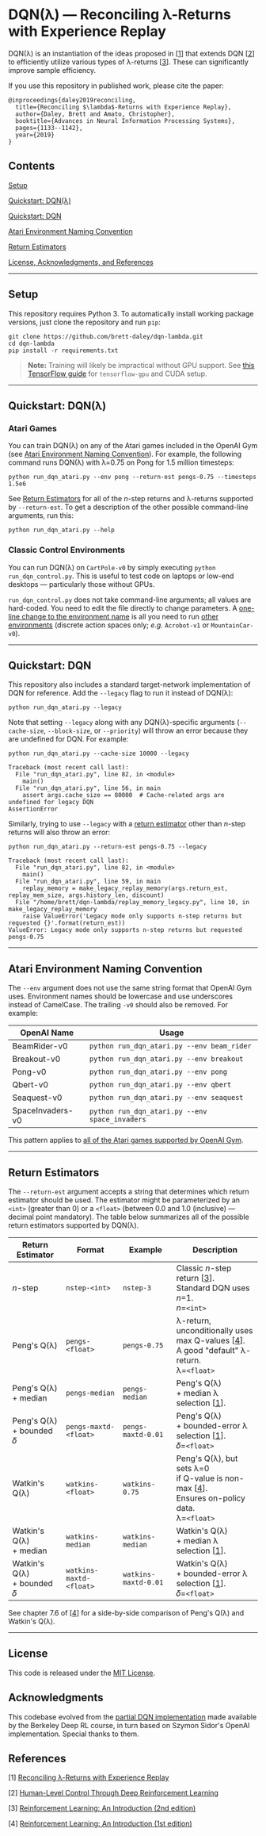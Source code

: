 # DQN(λ) — Reconciling λ-Returns with Experience Replay

DQN(λ) is an instantiation of the ideas proposed in [[1](#references)] that extends DQN [[2](#references)] to efficiently utilize various types of λ-returns [[3](#references)].
These can significantly improve sample efficiency.

If you use this repository in published work, please cite the paper:

```
@inproceedings{daley2019reconciling,
  title={Reconciling $\lambda$-Returns with Experience Replay},
  author={Daley, Brett and Amato, Christopher},
  booktitle={Advances in Neural Information Processing Systems},
  pages={1133--1142},
  year={2019}
}
```


## Contents

[Setup](#setup)

[Quickstart: DQN(λ)](#quickstart-dqnλ)

[Quickstart: DQN](#quickstart-dqn)

[Atari Environment Naming Convention](#atari-environment-naming-convention)

[Return Estimators](#return-estimators)

[License, Acknowledgments, and References](#license)


---

## Setup

This repository requires Python 3.
To automatically install working package versions, just clone the repository and run `pip`:

```
git clone https://github.com/brett-daley/dqn-lambda.git
cd dqn-lambda
pip install -r requirements.txt
```

> **Note:** Training will likely be impractical without GPU support.
> See [this TensorFlow guide](https://www.tensorflow.org/install/gpu) for `tensorflow-gpu` and CUDA setup.


---

## Quickstart: DQN(λ)
### Atari Games

You can train DQN(λ) on any of the Atari games included in the OpenAI Gym (see [Atari Environment Naming Convention](#atari-environment-naming-convention)).
For example, the following command runs DQN(λ) with λ=0.75 on Pong for 1.5 million timesteps:

```
python run_dqn_atari.py --env pong --return-est pengs-0.75 --timesteps 1.5e6
```

See [Return Estimators](#return-estimators) for all of the _n_-step returns and λ-returns supported by `--return-est`.
To get a description of the other possible command-line arguments, run this:

```
python run_dqn_atari.py --help
```


### Classic Control Environments

You can run DQN(λ) on `CartPole-v0` by simply executing `python run_dqn_control.py`.
This is useful to test code on laptops or low-end desktops — particularly those without GPUs.

`run_dqn_control.py` does not take command-line arguments; all values are hard-coded.
You need to edit the file directly to change parameters.
A [one-line change to the environment name](https://github.com/brett-daley/dqn-lambda/blob/67660460461eae1ac4f399f1e877bf919e6727fa/run_dqn_control.py#L20) is all you need to run [other environments](https://gym.openai.com/envs/#classic_control) (discrete action spaces only; _e.g._ `Acrobot-v1` or `MountainCar-v0`).


---

## Quickstart: DQN

This repository also includes a standard target-network implementation of DQN for reference.
Add the `--legacy` flag to run it instead of DQN(λ):

```
python run_dqn_atari.py --legacy
```

Note that setting `--legacy` along with any DQN(λ)-specific arguments (`--cache-size`, `--block-size`, or `--priority`) will throw an error because they are undefined for DQN.
For example:

```
python run_dqn_atari.py --cache-size 10000 --legacy

Traceback (most recent call last):
  File "run_dqn_atari.py", line 82, in <module>
    main()
  File "run_dqn_atari.py", line 56, in main
    assert args.cache_size == 80000  # Cache-related args are undefined for legacy DQN
AssertionError
```

Similarly, trying to use `--legacy` with a [return estimator](#return-estimators) other than _n_-step returns will also throw an error:

```
python run_dqn_atari.py --return-est pengs-0.75 --legacy

Traceback (most recent call last):
  File "run_dqn_atari.py", line 82, in <module>
    main()
  File "run_dqn_atari.py", line 59, in main
    replay_memory = make_legacy_replay_memory(args.return_est, replay_mem_size, args.history_len, discount)
  File "/home/brett/dqn-lambda/replay_memory_legacy.py", line 10, in make_legacy_replay_memory
    raise ValueError('Legacy mode only supports n-step returns but requested {}'.format(return_est))
ValueError: Legacy mode only supports n-step returns but requested pengs-0.75
```


---

## Atari Environment Naming Convention

The `--env` argument does not use the same string format that OpenAI Gym uses.
Environment names should be lowercase and use underscores instead of CamelCase.
The trailing `-v0` should also be removed.
For example:

OpenAI Name | Usage
--- | ---
BeamRider-v0 | `python run_dqn_atari.py --env beam_rider`
Breakout-v0 | `python run_dqn_atari.py --env breakout`
Pong-v0 | `python run_dqn_atari.py --env pong`
Qbert-v0 | `python run_dqn_atari.py --env qbert`
Seaquest-v0 | `python run_dqn_atari.py --env seaquest`
SpaceInvaders-v0 | `python run_dqn_atari.py --env space_invaders`

This pattern applies to [all of the Atari games supported by OpenAI Gym](https://gym.openai.com/envs/#atari).


---

## Return Estimators

The `--return-est` argument accepts a string that determines which return estimator should be used.
The estimator might be parameterized by an `<int>` (greater than 0) or a `<float>` (between 0.0 and 1.0 (inclusive) — decimal point mandatory).
The table below summarizes all of the possible return estimators supported by DQN(λ).

Return Estimator | Format | Example | Description
--- | --- | --- | ---
_n_-step | `nstep-<int>` | `nstep-3` | Classic _n_-step return [[3](#references)].<br>Standard DQN uses _n_=1.<br>_n_=`<int>`
Peng's Q(λ) | `pengs-<float>` | `pengs-0.75` | λ-return, unconditionally uses<br>max Q-values [[4](#references)].<br>A good "default" λ-return.<br>λ=`<float>`
Peng's Q(λ)<br>+ median | `pengs-median` | `pengs-median` | Peng's Q(λ)<br>+ median λ selection [[1](#references)].
Peng's Q(λ)<br>+ bounded 𝛿 | `pengs-maxtd-<float>` | `pengs-maxtd-0.01` | Peng's Q(λ)<br>+ bounded-error λ selection [[1](#references)].<br>𝛿=`<float>`
Watkin's Q(λ) | `watkins-<float>` | `watkins-0.75` | Peng's Q(λ), but sets λ=0<br>if Q-value is non-max [[4](#references)].<br>Ensures on-policy data.<br>λ=`<float>`
Watkin's Q(λ)<br>+ median | `watkins-median` | `watkins-median` | Watkin's Q(λ)<br>+ median λ selection [[1](#references)].
Watkin's Q(λ)<br>+ bounded 𝛿 | `watkins-maxtd-<float>` | `watkins-maxtd-0.01` | Watkin's Q(λ)<br>+ bounded-error λ selection [[1](#references)].<br>𝛿=`<float>`

See chapter 7.6 of [[4](#references)] for a side-by-side comparison of Peng's Q(λ) and Watkin's Q(λ).


---

## License

This code is released under the [MIT License](https://github.com/brett-daley/dqn-lambda/blob/master/LICENSE).


## Acknowledgments

This codebase evolved from the [partial DQN implementation](https://github.com/berkeleydeeprlcourse/homework/tree/master/hw3) made available by the Berkeley Deep RL course, in turn based on Szymon Sidor's OpenAI implementation.
Special thanks to them.


## References

[1] [Reconciling λ-Returns with Experience Replay](https://arxiv.org/abs/1810.09967)

[2] [Human-Level Control Through Deep Reinforcement Learning](https://deepmind.com/research/publications/human-level-control-through-deep-reinforcement-learning)

[3] [Reinforcement Learning: An Introduction (2nd edition)](http://incompleteideas.net/book/the-book.html)

[4] [Reinforcement Learning: An Introduction (1st edition)](http://incompleteideas.net/book/first/the-book.html)
